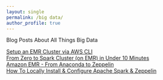 ```yaml
---
layout: single
permalink: /big data/
author_profile: true
---
```


Blog Posts About All Things Big Data

[Setup an EMR Cluster via AWS CLI](https://dziganto.github.io/aws/aws%20cli/emr/big%20data/hadoop/jupyterhub/spark/Setup-an-EMR-Cluster-via-AWS-CLI/)  
[From Zero to Spark Cluster (on EMR) in Under 10 Minutes ](https://dziganto.github.io/amazon%20emr/apache%20spark/apache%20zeppelin/big%20data/From-Zero-to-Spark-Cluster-in-Under-Ten-Minutes/)  
[Amazon EMR - From Anaconda to Zeppelin](https://dziganto.github.io/zeppelin/spark/zeppelinhub/emr/anaconda/tensorflow/shiro/s3/theano/bootstrap%20script/EMR-From-Scratch/)  
[How To Locally Install & Configure Apache Spark & Zeppelin](https://dziganto.github.io/anaconda/shiro/spark/zeppelin/zeppelinhub/How-To-Locally-Install-Apache-Spark-And-Zeppelin/)  
